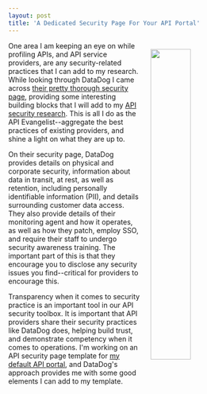 ```yaml
---
layout: post
title: 'A Dedicated Security Page For Your API Portal'
---
```

<p><a href="https://www.datadoghq.com/security/"><img style="padding: 15px;" src="http://kinlane-productions.s3.amazonaws.com/api_evangelist_site/blog/security__datadog.png" alt="" width="40%" align="right" /></a></p>
<p>One area I am keeping an eye on while profiling APIs, and API service providers, are any security-related practices that I can add to my research. While looking through DataDog I came across <a href="https://www.datadoghq.com/security/">their pretty thorough security page</a>, providing some interesting building blocks that I will add to my <a href="http://security.apievangelist.com/">API security research</a>. This is all I do as the API Evangelist--aggregate the best practices of existing providers, and shine a light on what they are up to.&nbsp;</p>
<p>On their security page, DataDog provides details on physical and corporate security, information about data in transit, at rest, as well as retention, including personally identifiable information (PII), and details surrounding customer data access. They also provide details of their monitoring agent and how it operates, as well as how they patch, employ SSO, and require their staff to undergo security awareness training. The important part of this is that they encourage you to disclose any security issues you find--critical for providers to encourage this.</p>
<p>Transparency when it comes to security practice is an important tool in our API security toolbox. It is important that API providers share their security practices like DataDog does, helping build trust, and demonstrate competency when it comes to operations. I'm working on an API security page template for <a href="http://portal.minimum.apievangelist.com/">my default API portal</a>, and DataDog's approach provides me with some good elements I can add to my template.</p>